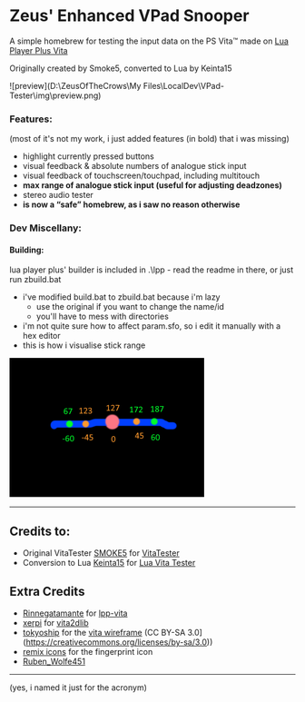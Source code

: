 # Zeus' Enhanced VPad Snooper

A simple homebrew for testing the input data on the PS Vita™ made on [Lua Player Plus Vita](https://github.com/Rinnegatamante/lpp-vita)

Originally created by Smoke5, converted to Lua by Keinta15

![preview](D:\ZeusOfTheCrows\My Files\LocalDev\VPad-Tester\img\preview.png)

### Features:

(most of it's not my work, i just added features (in bold) that i was missing)

* highlight currently pressed buttons
* visual feedback & absolute numbers of analogue stick input
* visual feedback of touchscreen/touchpad, including multitouch
* **max range of analogue stick input (useful for adjusting deadzones)**
* stereo audio tester
* **is now a “safe” homebrew, as i saw no reason otherwise**

### Dev Miscellany:

#### Building:

lua player plus' builder is included in .\lpp - read the readme in there, or just run zbuild.bat

* i've modified build.bat to zbuild.bat because i'm lazy
	* use the original if you want to change the name/id
	* you'll have to mess with directories
* i'm not quite sure how to affect param.sfo, so i edit it manually with a hex editor
* this is how i visualise stick range

![max range logic](./img/max-logic-pic.png)

---

## Credits to:

- Original VitaTester [SMOKE5](https://github.com/SMOKE5) for [VitaTester](https://github.com/SMOKE5/VitaTester)
- Conversion to Lua [Keinta15](https://github.com/Keinta15/) for [Lua Vita Tester](https://github.com/Keinta15/Lua-Vita-Tester)

## Extra Credits

- [Rinnegatamante](https://github.com/Rinnegatamante) for [lpp-vita](https://github.com/Rinnegatamante/lpp-vita)
- [xerpi](https://github.com/xerpi) for [vita2dlib](https://github.com/xerpi/vita2dlib)
- [tokyoship](https://commons.wikimedia.org/wiki/User:Tokyoship) for the [vita wireframe](https://commons.wikimedia.org/wiki/File:PlayStation_Vita_Layout.svg) (CC BY-SA 3.0](https://creativecommons.org/licenses/by-sa/3.0))
- [remix icons](https://remixicon.com/) for the fingerprint icon
- [Ruben_Wolfe451](https://twitter.com/Ruben_Wolfe451)

---

(yes, i named it just for the acronym)
